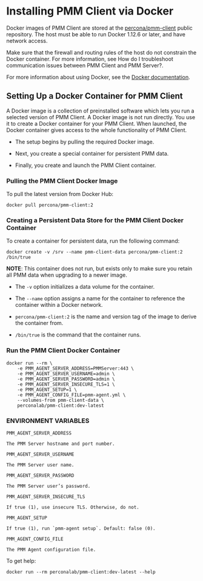 # Installing PMM Client via Docker

Docker images of PMM Client are stored at the [percona/pmm-client](https://hub.docker.com/r/percona/pmm-client/tags/)
public repository. The host must be able to run Docker 1.12.6 or later,
and have network access.

Make sure that the firewall and routing rules of the host do not constrain
the Docker container. For more information, see How do I troubleshoot communication issues between PMM Client and PMM Server?.

For more information about using Docker, see the [Docker documentation](https://docs.docker.com).

## Setting Up a Docker Container for PMM Client

A Docker image is a collection of preinstalled software which lets you
run a selected version of PMM Client.
A Docker image is not run directly.
You use it to create a Docker container for your PMM Client.
When launched, the Docker container gives access to the whole functionality
of PMM Client.


* The setup begins by pulling the required Docker image.


* Next, you create a special container for persistent PMM data.


* Finally, you create and launch the PMM Client container.

### Pulling the PMM Client Docker Image

To pull the latest version from Docker Hub:

```
docker pull percona/pmm-client:2
```

### Creating a Persistent Data Store for the PMM Client Docker Container

To create a container for persistent data, run the following command:

```
docker create -v /srv --name pmm-client-data percona/pmm-client:2 /bin/true
```

**NOTE**: This container does not run, but exists only to make sure you retain
all PMM data when upgrading to a newer image.


* The `-v` option initializes a data volume for the container.


* The `--name` option assigns a name for the container
to reference the container within a Docker network.


* `percona/pmm-client:2` is the name and version tag of the image
to derive the container from.


* `/bin/true` is the command that the container runs.

### Run the PMM Client Docker Container

```
docker run --rm \
    -e PMM_AGENT_SERVER_ADDRESS=PMMServer:443 \
    -e PMM_AGENT_SERVER_USERNAME=admin \
    -e PMM_AGENT_SERVER_PASSWORD=admin \
    -e PMM_AGENT_SERVER_INSECURE_TLS=1 \
    -e PMM_AGENT_SETUP=1 \
    -e PMM_AGENT_CONFIG_FILE=pmm-agent.yml \
    --volumes-from pmm-client-data \
    perconalab/pmm-client:dev-latest
```

### ENVIRONMENT VARIABLES

`PMM_AGENT_SERVER_ADDRESS`

    The PMM Server hostname and port number.

`PMM_AGENT_SERVER_USERNAME`

    The PMM Server user name.

`PMM_AGENT_SERVER_PASSWORD`

    The PMM Server user’s password.

`PMM_AGENT_SERVER_INSECURE_TLS`

    If true (1), use insecure TLS. Otherwise, do not.

`PMM_AGENT_SETUP`

    If true (1), run `pmm-agent setup`. Default: false (0).

`PMM_AGENT_CONFIG_FILE`

    The PMM Agent configuration file.

To get help:

```
docker run --rm perconalab/pmm-client:dev-latest --help
```
